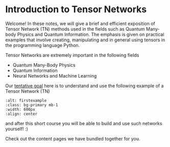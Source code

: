 # Introduction to Tensor Networks 

Welcome! In these notes, we will give a brief and efficient exposition of Tensor Network (TN) methods used in the fields such as Quantum Many-body Physics and Quantum Information. The emphasis is given on practical examples that involve creating, manipulating and in general using tensors in the programming language Python.

Tensor Networks are extremely important in the following fields

- Quantum Many-Body Physics
- Quantum Information
- Neural Networks and Machine Learning
 



Our <u>tentative goal</u> here is to understand and use the following example of a Tensor Network (TN)

```{image} /images/goal.png
:alt: firstexample
:class: bg-primary mb-1
:width: 600px
:align: center
```
and after this short course you will be able to build and use such networks yourself! :) 

Check out the content pages we have bundled together for you. 

```{tableofcontents}
```

